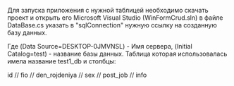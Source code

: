 Для запуска приложения с нужной таблицей необходимо скачать проект и открыть его Microsoft Visual Studio (WinFormCrud.sln)
в файле DataBase.cs указать в "sqlConnection"
нужную ссылку на созданную базу данных.

Где (Data Source=DESKTOP-0JMVNSL) - Имя сервера, (Initial Catalog=test) - название базы данных.
Таблица которая использовалась имела название test1_db и столбцы:

id // fio // den_rojdeniya // sex // post_job // info
